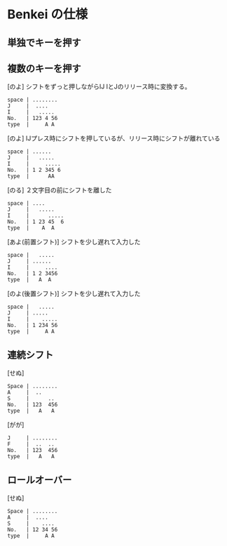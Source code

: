 # Benkei の仕様


## 単独でキーを押す


## 複数のキーを押す

[のよ]
シフトをずっと押しながらIJ
IとJのリリース時に変換する。
```
space | ........
J     |  ....
I     |   .....
No.   | 123 4 56
type  |     A A
```

[のよ]
IJプレス時にシフトを押しているが、リリース時にシフトが離れている

```
space | ......
J     |   .....
I     |     .....
No.   | 1 2 345 6
type  |      AA
```

[のる]
２文字目の前にシフトを離した
```
space | ....
J     |   .....
I     |      .....
No.   | 1 23 45  6
type  |    A  A
```

[あよ(前置シフト)]
シフトを少し遅れて入力した
```
space |   .....
J     | ......
I     |     ....
No.   | 1 2 3456
type  |   A  A
```

[のよ(後置シフト)]
シフトを少し遅れて入力した
```
space |   .....
J     | .....
I     |    .....
No.   | 1 234 56
type  |     A A
```

## 連続シフト

[せぬ]
```
Space | ........
A     |  ..    
S     |      ..  
No.   | 123  456
type  |   A   A  
```

[がが]
```
J     | ........
F     |  ..  ..  
No.   | 123  456
type  |   A   A  
```

## ロールオーバー

[せぬ]
```
Space | ........
A     |  ....    
S     |    ....  
No.   | 12 34 56
type  |     A A  
```
